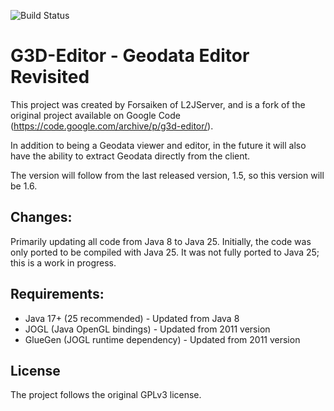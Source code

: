 ![Build Status](https://github.com/LuizRafael79/G3D-Editor/actions/workflows/ant.yml/badge.svg)

# G3D-Editor - Geodata Editor Revisited

This project was created by Forsaiken of L2JServer, and is a fork of the original project available on Google Code (https://code.google.com/archive/p/g3d-editor/).

In addition to being a Geodata viewer and editor, in the future it will also have the ability to extract Geodata directly from the client.

The version will follow from the last released version, 1.5, so this version will be 1.6.

## Changes:

Primarily updating all code from Java 8 to Java 25. Initially, the code was only ported to be compiled with Java 25. It was not fully ported to Java 25; this is a work in progress.

## Requirements:

- Java 17+ (25 recommended) - Updated from Java 8
- JOGL (Java OpenGL bindings) - Updated from 2011 version
- GlueGen (JOGL runtime dependency) - Updated from 2011 version

## License

The project follows the original GPLv3 license.
